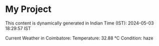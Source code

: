 # My Project

This content is dynamically generated in Indian Time (IST): 2024-05-03 18:29:57 IST


Current Weather in Coimbatore:
Temperature: 32.88 °C
Condition: haze
